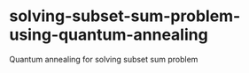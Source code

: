 # solving-subset-sum-problem-using-quantum-annealing
Quantum annealing for solving subset sum problem

